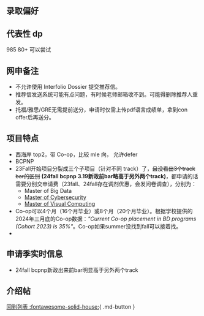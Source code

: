 ## 录取偏好

## 代表性 dp

985 80+ 可以尝试

## 网申备注

- 不允许使用 Interfolio Dossier 提交推荐信。
- 推荐信发送系统可能有点问题，有时候老师邮箱收不到。可能得删除推荐人重发。
- 托福/雅思/GRE无需提前送分，申请时仅需上传pdf语言成绩单，拿到con offer后再送分。

## 项目特点

- 西海岸 top2，带 Co-op，比较 mle 向， 允许defer
- BCPNP
- 23Fall开始项目分裂成三个子项目（针对不同 track）了，~~且没看出3个track bar的区别~~ **(24fall bcpnp 3.19新政前bar略高于另外两个track)**，都申请的话需要分别交申请费（23fall、24fall存在调剂优惠，会发问卷调查），分别为：
  - Master of Big Data
  - [Master of Cybersecurity](./Cybersecurity%40SFU.md)
  - [Master of Visual Computing](./VC%40SFU.md)
- Co-op可以4个月（16个月毕业）或8个月（20个月毕业）。根据学校提供的2024年三月底的Co-op数据：_"Current Co-op placement in BD programs (Cohort 2023) is 35%"_。Co-op如果summer没找到fall可以接着找。
- 

## 申请季实时信息
- 24fall bcpnp新政出来前bar明显高于另外两个track

## 介绍帖

[回到列表 :fontawesome-solid-house:](grade.md){ .md-button }
